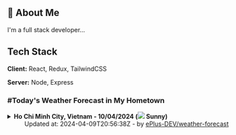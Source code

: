 ## 🚀 About Me
I'm a full stack developer...


## Tech Stack

**Client:** React, Redux, TailwindCSS

**Server:** Node, Express

### #Today's Weather Forecast in My Hometown



<details>
    <summary><b>Ho Chi Minh City, Vietnam - 10/04/2024 (<img src="https://cdn.weatherapi.com/weather/64x64/day/113.png" /> Sunny)</b>
    </summary>

    
<table>
    <tr>
        <th>Hour</th>
        <td>00:00</td><td>01:00</td><td>02:00</td><td>03:00</td><td>04:00</td><td>05:00</td><td>06:00</td><td>07:00</td><td>08:00</td><td>09:00</td><td>10:00</td><td>11:00</td><td>12:00</td><td>13:00</td><td>14:00</td><td>15:00</td><td>16:00</td><td>17:00</td><td>18:00</td><td>19:00</td><td>20:00</td><td>21:00</td><td>22:00</td><td>23:00</td>
    </tr>
    <tr>
        <th>Weather</th>
        <td><img src="https://cdn.weatherapi.com/weather/64x64/night/113.png"></img></td><td><img src="https://cdn.weatherapi.com/weather/64x64/night/113.png"></img></td><td><img src="https://cdn.weatherapi.com/weather/64x64/night/113.png"></img></td><td><img src="https://cdn.weatherapi.com/weather/64x64/night/116.png"></img></td><td><img src="https://cdn.weatherapi.com/weather/64x64/night/113.png"></img></td><td><img src="https://cdn.weatherapi.com/weather/64x64/night/113.png"></img></td><td><img src="https://cdn.weatherapi.com/weather/64x64/day/113.png"></img></td><td><img src="https://cdn.weatherapi.com/weather/64x64/day/113.png"></img></td><td><img src="https://cdn.weatherapi.com/weather/64x64/day/113.png"></img></td><td><img src="https://cdn.weatherapi.com/weather/64x64/day/113.png"></img></td><td><img src="https://cdn.weatherapi.com/weather/64x64/day/113.png"></img></td><td><img src="https://cdn.weatherapi.com/weather/64x64/day/113.png"></img></td><td><img src="https://cdn.weatherapi.com/weather/64x64/day/113.png"></img></td><td><img src="https://cdn.weatherapi.com/weather/64x64/day/113.png"></img></td><td><img src="https://cdn.weatherapi.com/weather/64x64/day/113.png"></img></td><td><img src="https://cdn.weatherapi.com/weather/64x64/day/113.png"></img></td><td><img src="https://cdn.weatherapi.com/weather/64x64/day/113.png"></img></td><td><img src="https://cdn.weatherapi.com/weather/64x64/day/113.png"></img></td><td><img src="https://cdn.weatherapi.com/weather/64x64/day/113.png"></img></td><td><img src="https://cdn.weatherapi.com/weather/64x64/night/113.png"></img></td><td><img src="https://cdn.weatherapi.com/weather/64x64/night/113.png"></img></td><td><img src="https://cdn.weatherapi.com/weather/64x64/night/113.png"></img></td><td><img src="https://cdn.weatherapi.com/weather/64x64/night/113.png"></img></td><td><img src="https://cdn.weatherapi.com/weather/64x64/night/113.png"></img></td>
    </tr>
    <tr>
        <th>Condition</th>
        <td width="200px">Clear </td><td width="200px">Clear </td><td width="200px">Clear </td><td width="200px">Partly cloudy</td><td width="200px">Clear </td><td width="200px">Clear </td><td width="200px">Sunny</td><td width="200px">Sunny</td><td width="200px">Sunny</td><td width="200px">Sunny</td><td width="200px">Sunny</td><td width="200px">Sunny</td><td width="200px">Sunny</td><td width="200px">Sunny</td><td width="200px">Sunny</td><td width="200px">Sunny</td><td width="200px">Sunny</td><td width="200px">Sunny</td><td width="200px">Sunny</td><td width="200px">Clear </td><td width="200px">Clear </td><td width="200px">Clear </td><td width="200px">Clear </td><td width="200px">Clear </td>
    </tr>
    <tr>
        <th>Temperature</th>
        <td>28.2 °C</td><td>28 °C</td><td>27.7 °C</td><td>28 °C</td><td>27.1 °C</td><td>26.7 °C</td><td>26.3 °C</td><td>27.7 °C</td><td>29.6 °C</td><td>31.7 °C</td><td>33.6 °C</td><td>35.8 °C</td><td>37.8 °C</td><td>39.3 °C</td><td>40.3 °C</td><td>40.2 °C</td><td>37.8 °C</td><td>34.9 °C</td><td>31.8 °C</td><td>29.9 °C</td><td>29.4 °C</td><td>29.1 °C</td><td>29 °C</td><td>28.8 °C</td>
    </tr>
    <tr>
        <th>Wind</th>
        <td>22.3 kph</td><td>22.7 kph</td><td>20.9 kph</td><td>15.1 kph</td><td>13.3 kph</td><td>10.4 kph</td><td>10.1 kph</td><td>14 kph</td><td>18.4 kph</td><td>17.3 kph</td><td>15.8 kph</td><td>14.8 kph</td><td>14 kph</td><td>13.3 kph</td><td>11.2 kph</td><td>14.4 kph</td><td>25.9 kph</td><td>29.5 kph</td><td>27 kph</td><td>27 kph</td><td>27.4 kph</td><td>27 kph</td><td>26.3 kph</td><td>25.2 kph</td>
    </tr>
</table>

</details>

<div align="right">
    Updated at: 2024-04-09T20:56:38Z - by <a target="_blank"
        href="https://github.com/ePlus-DEV/weather-forecast">ePlus-DEV/weather-forecast</a>
</div>